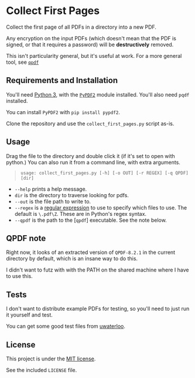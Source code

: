 # Collect First Pages

Collect the first page of all PDFs in a directory into a new PDF.

Any encryption on the input PDFs (which doesn't mean that the PDF is signed, or that it requires a password) will be **destructively** removed.

This isn't particularity general, but it's useful at work.
For a more general tool, see [`qpdf`][qpdf]

[qpdf]: https://github.com/qpdf/qpdf

## Requirements and Installation

You'll need [Python 3][python], with the [`PyPDF2`][py2pdf] module installed.
You'll also need `pqdf` installed.

[python]: https://python.org
[py2pdf]: https://pythonhosted.org/PyPDF2/

You can install `PyPDF2` with `pip install pypdf2`.

Clone the repository and use the `collect_first_pages.py` script as-is.

## Usage

Drag the file to the directory and double click it (if it's set to open with
python.) You can also run it from a command line, with extra arguments.

> `usage: collect_first_pages.py [-h] [-o OUT] [-r REGEX] [-q QPDF] [dir]`

- `--help` prints a help message.
- `dir` is the directory to traverse looking for pdfs.
- `--out` is the file path to write to.
- `--regex` is a [regular expression][regex] to use to specify which files to
  use. The default is `\.pdf\Z`. These are in Python's regex syntax.
- `--qpdf` is the path to the [`qpdf`] executable. See the note below.

[regex]: https://www.digitalocean.com/community/tutorials/an-introduction-to-regular-expressions

## QPDF note

Right now, it looks of an extracted version of `QPDF-8.2.1` in the current directory by default, which is an insane way to do this.

I didn't want to futz with with the PATH on the shared machine where I have to use this.

## Tests

I don't want to distribute example PDFs for testing, so you'll need to just run
it yourself and test.

You can get some good test files from
[uwaterloo](https://uwaterloo.ca/onbase/help/sample-pdf-documents).

## License

This project is under the [MIT license](https://opensource.org/licenses/MIT).

See the included `LICENSE` file.